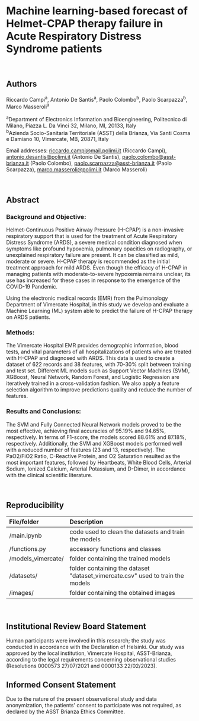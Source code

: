 # Machine learning-based forecast of Helmet-CPAP therapy failure in Acute Respiratory Distress Syndrome patients

<br>

## Authors
Riccardo Campi<sup>a</sup>, Antonio De Santis<sup>a</sup>, Paolo Colombo<sup>b</sup>, Paolo Scarpazza<sup>b</sup>, Marco Masseroli<sup>a</sup>

<sup>a</sup>Department of Electronics Information and Bioengineering, Politecnico di Milano, Piazza L. Da Vinci 32, Milano, MI, 20133, Italy<br>
<sup>b</sup>Azienda Socio-Sanitaria Territoriale (ASST) della Brianza, Via Santi Cosma e Damiano 10, Vimercate, MB, 20871, Italy

Email addresses: riccardo.campi@mail.polimi.it (Riccardo Campi), antonio.desantis@polimi.it (Antonio De Santis), paolo.colombo@asst-brianza.it (Paolo Colombo), paolo.scarpazza@asst-brianza.it (Paolo Scarpazza), marco.masseroli@polimi.it (Marco Masseroli)

<br>

## Abstract
### Background and Objective:
Helmet-Continuous Positive Airway Pressure (H-CPAP) is a non-invasive respiratory support that is used for the treatment of Acute Respiratory Distress Syndrome (ARDS), a severe medical condition diagnosed when symptoms like profound hypoxemia, pulmonary opacities on radiography, or unexplained respiratory failure are present.
It can be classified as mild, moderate or severe.
H-CPAP therapy is recommended as the initial treatment approach for mild ARDS.
Even though the efficacy of H-CPAP in managing patients with moderate-to-severe hypoxemia remains unclear, its use has increased for these cases in response to the emergence of the COVID-19 Pandemic.

Using the electronic medical records (EMR) from the Pulmonology Department of Vimercate Hospital, in this study we develop and evaluate a Machine Learning (ML) system able to predict the failure of H-CPAP therapy on ARDS patients.

### Methods:
The Vimercate Hospital EMR provides demographic information, blood tests, and vital parameters of all hospitalizations of patients who are treated with H-CPAP and diagnosed with ARDS.
This data is used to create a dataset of 622 records and 38 features, with 70-30% split between training and test set.
Different ML models such as Support Vector Machines (SVM), XGBoost, Neural Network, Random Forest, and Logistic Regression are iteratively trained in a cross-validation fashion.
We also apply a feature selection algorithm to improve predictions quality and reduce the number of features.

### Results and Conclusions:
The SVM and Fully Connected Neural Network models proved to be the most effective, achieving final accuracies of 95.19% and 94.65%, respectively. In terms of F1-score, the models scored 88.61% and 87.18%, respectively. Additionally, the SVM and XGBoost models performed well with a reduced number of features (23 and 13, respectively).
The PaO2/FiO2 Ratio, C-Reactive Protein, and O2 Saturation resulted as the most important features, followed by Heartbeats, White Blood Cells, Arterial Sodium, Ionized Calcium, Arterial Potassium, and D-Dimer, in accordance with the clinical scientific literature.

<br>

## Reproducibility

| File/folder        | Description                                                                    |
|:------------------ |:------------------------------------------------------------------------------ |
| /main.ipynb        | code used to clean the datasets and train the models                           |
| /functions.py      | accessory functions and classes                                                |
| /models_vimercate/ | folder containing the trained models                                           |
| /datasets/         | folder containing the dataset "dataset_vimercate.csv" used to train the models |
| /images/           | folder containing the obtained images                                          |

<br>

## Institutional Review Board Statement
Human participants were involved in this research; the study was conducted in accordance with the Declaration of Helsinki. Our study was approved by the local institution, Vimercate Hospital, ASST-Brianza, according to the legal requirements concerning observational studies (Resolutions 0000573 27/07/2021 and 0000133 22/02/2023).

## Informed Consent Statement
Due to the nature of the present observational study and data anonymization, the patients' consent to participate was not required, as declared by the ASST Brianza Ethics Committee.
